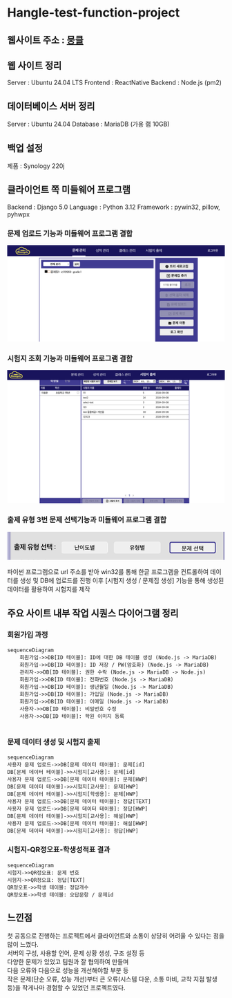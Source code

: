 # Hangle-test-function-project

## 웹사이트 주소 : [뭉클](https://moongcle.xyz)

## 웹 사이트 정리
Server : Ubuntu 24.04 LTS
Frontend : ReactNative
Backend : Node.js (pm2)

## 데이터베이스 서버 정리
Server : Ubuntu 24.04
Database : MariaDB (가용 램 10GB)

## 백업 설정
제품 : Synology 220j

## 클라이언트 쪽 미들웨어 프로그램
Backend : Django 5.0
Language : Python 3.12
Framework : pywin32, pillow, pyhwpx
### 문제 업로드 기능과 미들웨어 프로그램 결합 
![alt text](image/image.png)

### 시험지 조회 기능과 미들웨어 프로그램 결합
![alt text](image/image2.png)

### 출제 유형 3번 문제 선택기능과 미들웨어 프로그램 결합
![alt text](image/image3.png)

파이썬 프로그램으로 url 주소를 받아
win32를 통해 한글 프로그램을 컨트롤하여 데이터를 생성 및 DB에 업로드를 진행
이후 [시험지 생성 / 문제집 생성] 기능을 통해 생성된 데이터를 활용하여 시험지를 제작

## 주요 사이트 내부 작업 시퀀스 다이어그램 정리
### 회원가입 과정
```mermaid
sequenceDiagram
	회원가입->>DB[ID 테이블]: ID에 대한 DB 테이블 생성 (Node.js -> MariaDB)
	회원가입->>DB[ID 테이블]: ID 저장 / PW(암호화) (Node.js -> MariaDB)
	관리자->>DB[ID 테이블]: 권한 수락 (Node.js -> MariaDB -> Node.js)
	회원가입->>DB[ID 테이블]: 전화번호 (Node.js -> MariaDB)
	회원가입->>DB[ID 테이블]: 생년월일 (Node.js -> MariaDB)
	회원가입->>DB[ID 테이블]: 가입일 (Node.js -> MariaDB)
	회원가입->>DB[ID 테이블]: 이메일 (Node.js -> MariaDB)
	사용자->>DB[ID 테이블]: 비밀번호 수정
	사용자->>DB[ID 테이블]: 학원 이미지 등록
	
```

### 문제 데이터 생성 및 시험지 출제
```mermaid
sequenceDiagram
사용자 문제 업로드->>DB[문제 데이터 테이블]: 문제[id]
DB[문제 데이터 테이블]->>시험지[교사용]: 문제[id]
사용자 문제 업로드->>DB[문제 데이터 테이블]: 문제[HWP]
DB[문제 데이터 테이블]->>시험지[교사용]: 문제[HWP]
DB[문제 데이터 테이블]->>시험지[학생용]: 문제[HWP]
사용자 문제 업로드->>DB[문제 데이터 테이블]: 정답[TEXT]
사용자 문제 업로드->>DB[문제 데이터 테이블]: 정답[HWP]
DB[문제 데이터 테이블]->>시험지[교사용]: 해설[HWP]
사용자 문제 업로드->>DB[문제 데이터 테이블]: 해설[HWP]
DB[문제 데이터 테이블]->>시험지[교사용]: 정답[HWP]
```


### 시험지-QR정오표-학생성적표 결과
```mermaid
sequenceDiagram
시험지->>QR정오표: 문제 번호
시험지->>QR정오표: 정답[TEXT]
QR정오표->>학생 테이블: 정답개수
QR정오표->>학생 테이블: 오답문항 / 문제id
```

## 느낀점
첫 공동으로 진행하는 프로젝트에서 클라이언트와 소통이 상당히 어려울 수 있다는 점을 많이 느꼈다.  
서버의 구성, 사용할 언어, 문제 상황 생성, 구조 설정 등  
다양한 문제가 있었고 팀원과 잘 협의하여 만들며  
다음 오류와 다음으로 성능을 개선해야할 부분 등  
작은 문제(단순 오류, 성능 개선)부터 큰 오류(시스템 다운, 소통 마비, 교착 지점 발생 등)을 작게나마 경험할 수 있었던 프로젝트였다.